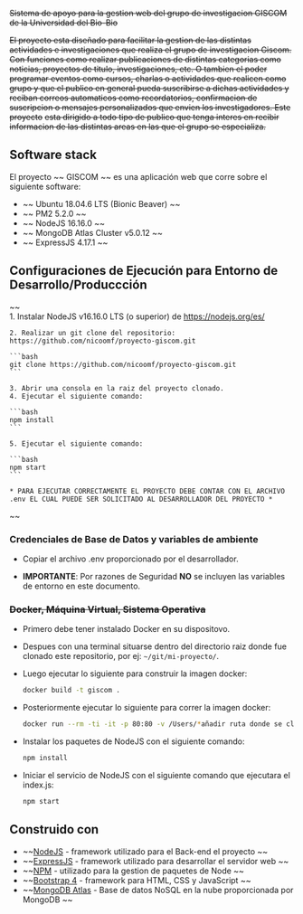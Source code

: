~~Sistema de apoyo para la gestion web del grupo de investigacion GISCOM de la Universidad del Bio-Bio~~

~~El proyecto esta diseñado para facilitar la gestion de las distintas actividades e investigaciones que realiza el grupo de investigacion Giscom.~~
~~Con funciones como realizar publicaciones de distintas categorias como noticias, proyectos de titulo, investigaciones, etc. O tambien el poder~~
~~programar eventos como cursos, charlas o actividades que realicen como grupo y que el publico en general pueda suscribirse a dichas actividades y~~
~~reciban correos automaticos como recordatorios, confirmacion de suscripcion o mensajes personalizados que envien los investigadores. Este proyecto~~
~~esta dirigido a todo tipo de publico que tenga interes en recibir informacion de las distintas areas en las que el grupo se especializa.~~

## Software stack
El proyecto ~~ GISCOM ~~ es una aplicación web que corre sobre el siguiente software:

- ~~ Ubuntu 18.04.6 LTS (Bionic Beaver) ~~
- ~~ PM2 5.2.0 ~~
- ~~ NodeJS 16.16.0 ~~
- ~~ MongoDB Atlas Cluster v5.0.12 ~~
- ~~ ExpressJS 4.17.1 ~~

## Configuraciones de Ejecución para Entorno de Desarrollo/Produccción

~~  
    1. Instalar NodeJS v16.16.0 LTS (o superior) de https://nodejs.org/es/

    2. Realizar un git clone del repositorio: https://github.com/nicoomf/proyecto-giscom.git

    ```bash
    git clone https://github.com/nicoomf/proyecto-giscom.git
    ```

    3. Abrir una consola en la raiz del proyecto clonado.
    4. Ejecutar el siguiente comando: 

    ```bash
    npm install
    ```
    
    5. Ejecutar el siguiente comando:

    ```bash
    npm start
    ```

    * PARA EJECUTAR CORRECTAMENTE EL PROYECTO DEBE CONTAR CON EL ARCHIVO .env EL CUAL PUEDE SER SOLICITADO AL DESARROLLADOR DEL PROYECTO *
~~

### Credenciales de Base de Datos y variables de ambiente

- Copiar el archivo .env proporcionado por el desarrollador.

- **IMPORTANTE**: Por razones de Seguridad **NO** se incluyen las variables de entorno en este documento.


### ~~Docker, Máquina Virtual, Sistema Operativa~~

- Primero debe tener instalado Docker en su dispositovo.

- Despues con una terminal situarse dentro del directorio raiz donde fue clonado este repositorio, por ej: `~/git/mi-proyecto/`.

- Luego ejecutar lo siguiente para construir la imagen docker:

    ```bash
    docker build -t giscom .
    ```

- Posteriormente ejecutar lo siguiente para correr la imagen docker:

    ```bash
    docker run --rm -ti -it -p 80:80 -v /Users/*añadir ruta donde se clono el proyecto*:/var/www/html giscom bash
    ```

- Instalar los paquetes de NodeJS con el siguiente comando:

    ```bash
    npm install
    ```

- Iniciar el servicio de NodeJS con el siguiente comando que ejecutara el index.js:

    ```bash
    npm start
    ```


## Construido con

- ~~[NodeJS](https://nodejs.org/es/) - framework utilizado para el Back-end el proyecto ~~
- ~~[ExpressJS](https://expressjs.com/es/) - framework utilizado para desarrollar el servidor web ~~
- ~~[NPM](https://www.npmjs.com/) - utilizado para la gestion de paquetes de Node ~~
- ~~[Bootstrap 4](https://getbootstrap.com/docs/4.6/getting-started/introduction/) - framework para HTML, CSS y JavaScript ~~
- ~~[MongoDB Atlas](https://www.mongodb.com/es/atlas/database) - Base de datos NoSQL en la nube proporcionada por MongoDB ~~
